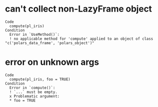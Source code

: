 # can't collect non-LazyFrame object

    Code
      compute(pl_iris)
    Condition
      Error in `UseMethod()`:
      ! no applicable method for 'compute' applied to an object of class "c('polars_data_frame', 'polars_object')"

# error on unknown args

    Code
      compute(pl_iris, foo = TRUE)
    Condition
      Error in `compute()`:
      ! `...` must be empty.
      x Problematic argument:
      * foo = TRUE

